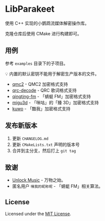 # LibParakeet

使用 C++ 实现的小鹦鹉流媒体解密操作库。

克隆仓库后使用 CMake 进行构建即可。

## 用例

参考 `examples` 目录下的子项目。

💡 内置的默认密钥不能用于解密生产版本的文件。

- [qmc2](./examples/qmc2/README.MD) - QMC2 加密格式支持
- [qrc-decode](./examples/qrc/README.MD) - QRC 歌词格式支持
- [qingting-fm](./examples/qingting-fm/README.MD) - 「蜻蜓 FM」加密格式支持
- [migu3d](./examples/migu3d/README.MD) - 「咪咕」的「臻 3D」加密格式支持
- [kuwo](./examples/kuwo/README.MD) - 「酷我」加密格式支持

## 发布新版本

1. 更新 `CHANGELOG.md`
2. 更新 `CMakeLists.txt` 声明的版本号
3. 合并到主分支，然后打上 `git tag`

## 致谢

- [Unlock Music](https://unlock-music.dev/) - 万物之始。
- 匿名用户 `咦我的昵称呢` - 「蜻蜓 FM」相关算法。

## License

Licensed under the [MIT License](LICENSE.txt).
